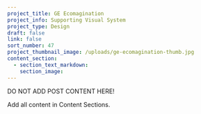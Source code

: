 ```yaml
---
project_title: GE Ecomagination
project_info: Supporting Visual System
project_type: Design
draft: false
link: false
sort_number: 47
project_thumbnail_image: /uploads/ge-ecomagination-thumb.jpg
content_section:
  - section_text_markdown:
    section_image:
---
```

DO NOT ADD POST CONTENT HERE!

Add all content in Content Sections.